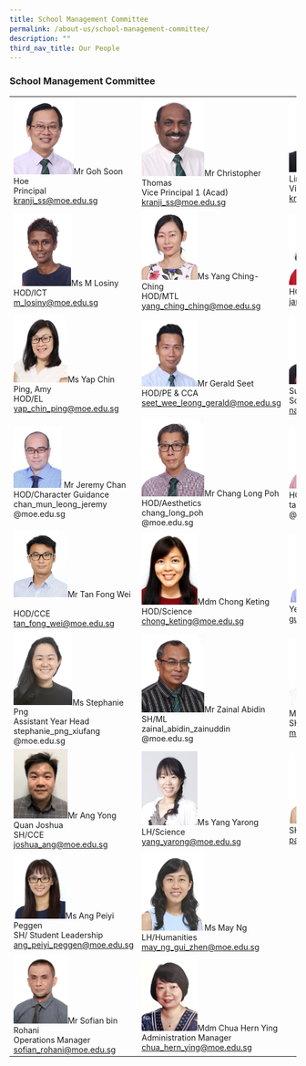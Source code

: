 ```yaml
---
title: School Management Committee
permalink: /about-us/school-management-committee/
description: ""
third_nav_title: Our People
---
```

### School Management Committee



|  | | |
| -------- | -------- | -------- |
| <img src="/images/1smcsmc.png" style="width:50%">Mr Goh Soon Hoe<br>Principal<br>kranji_ss@moe.edu.sg 	| <img src="/images/2smcsmc.png" style="width:45%">Mr Christopher Thomas<br>Vice Principal 1 (Acad)<br>kranji_ss@moe.edu.sg 	| <img src="/images/3smcsmc.png" style="width:45%">Mrs Oh-Ong Lay Ling<br>Vice Principal 2 (Acad)<br>kranji_ss@moe.edu.sg 	|
| <img src="/images/4smcsmc.png" style="width:48%">Ms M Losiny<br>HOD/ICT<br>m_losiny@moe.edu.sg 	| <img src="/images/5smcsmc.png" style="width:40%">Ms Yang Ching-Ching<br>HOD/MTL<br>yang_ching_ching@moe.edu.sg 	| <img src="/images/6smcsmc.png" style="width:45%">Ms Yap Janny<br>HOD/Math<br>janny_yap@moe.edu.sg 	|
| <img src="/images/7smcsmc.png" style="width:45%">Ms Yap Chin Ping, Amy<br>HOD/EL<br>yap_chin_ping@moe.edu.sg 	| <img src="/images/8smcsmc.png" style="width:40%">Mr Gerald Seet<br>HOD/PE & CCA<br>seet_wee_leong_gerald@moe.edu.sg 	| <img src="/images/9smcsmc.png" style="width:45%">Ms Natasha Bte Supa'at<br>School Staff Developer<br>natasha_supaat@moe.edu.sg 	|
|  <img src="/images/10smcsmc.png" style="width:40%"> Mr Jeremy Chan<br>HOD/Character Guidance<br>chan_mun_leong_jeremy<br>@moe.edu.sg 	| <img src="/images/11smcsmc.png" style="width:45%">Mr Chang Long Poh<br>HOD/Aesthetics<br>chang_long_poh<br>@moe.edu.sg 	| <img src="/images/12smcsmc.png" style="width:40%">Mr Desmond Tan<br>HOD/Humanities<br>tan_chee_wee_desmond<br>@moe.edu.sg 	| 
| <img src="/images/13smcsmc.png" style="width:45%">Mr Tan Fong Wei<br><br>HOD/CCE<br>tan_fong_wei@moe.edu.sg 	| <img src="/images/14smcsmc.png" style="width:40%">Mdm Chong Keting<br>HOD/Science<br>chong_keting@moe.edu.sg 	| <img src="/images/15smcsmc.png" style="width:43%">Mr Guay Hansen<br>Year Head (Upper Sec)<br>guay_hansen@moe.edu.sg 	|
| <img src="/images/16smcsmc.png" style="width:49%">Ms Stephanie Png<br>Assistant Year Head<br>stephanie_png_xiufang<br>@moe.edu.sg 	| <img src="/images/17smcsmc.png" style="width:45%">Mr Zainal Abidin<br>SH/ML<br>zainal_abidin_zainuddin<br>@moe.edu.sg 	| <img src="/images/18smcsmc.png" style="width:43%"><br>Ms Felicia Mah<br>SH/Student Well-Being<br>mah_rui_jing_felicia@moe.edu.sg |
| <img src="/images/19smcsmc.png" style="width:45%">Mr Ang Yong Quan Joshua<br>SH/CCE<br>joshua_ang@moe.edu.sg 	|<img src="/images/20smcsmc.png" style="width:40%">Ms Yang Yarong<br>LH/Science<br>yang_yarong@moe.edu.sg 	| <img src="/images/21smcsmc.png" style="width:45%">Ms Pan Qiuzhu<br>SH/Science Research<br>pan_qiuzhu@moe.edu.sg 	|
| <img src="/images/22smcsmc.png" style="width:43%">Ms Ang Peiyi Peggen<br>SH/ Student Leadership<br>ang_peiyi_peggen@moe.edu.sg 	| <img src="/images/23smcsmc.png" style="width:45%">Ms May Ng<br>LH/Humanities<br>may_ng_gui_zhen@moe.edu.sg 	|  
<img src="/images/24smcsmc.png" style="width:45%">Mr Sofian bin Rohani<br>Operations Manager<br>sofian_rohani@moe.edu.sg 	| <img src="/images/25smcsmc.png" style="width:40%">Mdm Chua Hern Ying<br>Administration Manager<br>chua_hern_ying@moe.edu.sg 	|